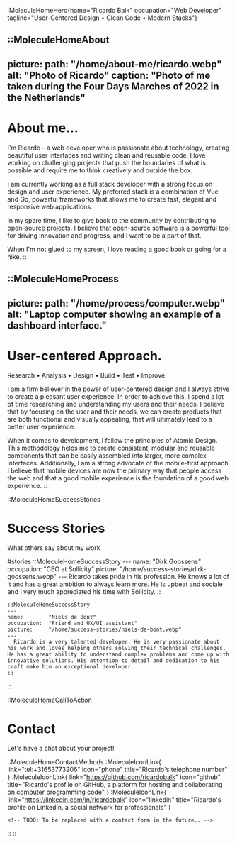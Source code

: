 :MoleculeHomeHero{name="Ricardo Balk" occupation="Web Developer" tagline="User-Centered Design • Clean Code • Modern Stacks"}

::MoleculeHomeAbout
---
picture:
  path:    "/home/about-me/ricardo.webp"
  alt:     "Photo of Ricardo"
  caption: "Photo of me taken during the Four Days Marches of 2022 in the Netherlands"
---

  # About me&hellip;

  I'm Ricardo - a web developer who is passionate about technology, creating beautiful user interfaces and writing clean and reusable code. I love working on challenging projects that push the boundaries of what is possible and require me to think creatively and outside the box.

  I am currently working as a full stack developer with a strong focus on design and user experience. My preferred stack is a combination of Vue and Go, powerful frameworks that allows me to create fast, elegant and responsive web applications.

  In my spare time, I like to give back to the community by contributing to open-source projects. I believe that open-source software is a powerful tool for driving innovation and progress, and I want to be a part of that.

  When I'm not glued to my screen, I love reading a good book or going for a hike. 
::

::MoleculeHomeProcess
---
picture:
  path:    "/home/process/computer.webp"
  alt:     "Laptop computer showing an example of a dashboard interface."
---

  # User-centered Approach.

  Research • Analysis • Design • Build • Test • Improve

  I am a firm believer in the power of user-centered design and I always strive to create a pleasant user experience. In order to achieve this, I spend a lot of time researching and understanding my users and their needs. I believe that by focusing on the user and their needs, we can create products that are both functional and visually appealing, that will ultimately lead to a better user experience.

  When it comes to development, I follow the principles of Atomic Design. This methodology helps me to create consistent, modular and reusable components that can be easily assembled into larger, more complex interfaces. Additionally, I am a strong advocate of the mobile-first approach. I believe that mobile devices are now the primary way that people access the web and that a good mobile experience is the foundation of a good web experience.
::

::MoleculeHomeSuccessStories
  # Success Stories

  What others say about my work

#stories
    ::MoleculeHomeSuccessStory
    ---
    name:        "Dirk Goossens"
    occupation:  "CEO at Sollicity"
    picture:     "/home/success-stories/dirk-goossens.webp"
    ---
      Ricardo takes pride in his profession. He knows a lot of it and has a great ambition to always learn more. He is upbeat and sociale and I very much appreciated his time with Sollicity.
    ::

    ::MoleculeHomeSuccessStory
    ---
    name:        "Niels de Bont"
    occupation:  "Friend and UX/UI assistant"
    picture:     "/home/success-stories/niels-de-bont.webp"
    ---
      Ricardo is a very talented developer. He is very passionate about his work and loves helping others solving their technical challenges. He has a great ability to understand complex problems and come up with innovative solutions. His attention to detail and dedication to his craft make him an exceptional developer.
    ::
::

::MoleculeHomeCallToAction
  # Contact

  Let's have a chat about your project!

  ::MoleculeHomeContactMethods
    :MoleculeIconLink{ link="tel:+31653773206"                    icon="phone"     title="Ricardo's telephone number" }
    :MoleculeIconLink{ link="https://github.com/ricardobalk"      icon="github"    title="Ricardo's profile on GitHub, a platform for hosting and collaborating on computer programming code" }
    :MoleculeIconLink{ link="https://linkedin.com/in/ricardobalk" icon="linkedin"  title="Ricardo's profile on LinkedIn, a social network for professionals" }

    <!-- TODO: To be replaced with a contact form in the future.. -->
  ::
::